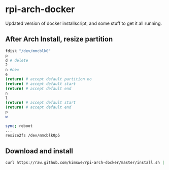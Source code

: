 rpi-arch-docker
===============
Updated version of docker installscript, and some stuff to get it all running.

After Arch Install, resize partition
---

```sh
fdisk "/dev/mmcblk0"
p 
d # delete
2 
n #new
e 
(return) # accept default partition no
(return) # accept default start
(return) # accept default end
n
l
(return) # accept default start
(return) # accept default end
p
w

sync; reboot 
...
resize2fs /dev/mmcblk0p5
```

Download and install
---
```sh
curl https://raw.github.com/kimswe/rpi-arch-docker/master/install.sh | sh
```
